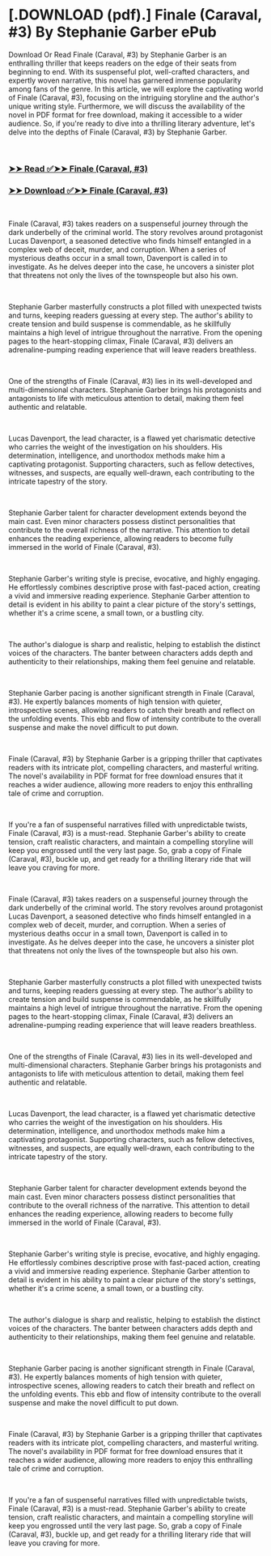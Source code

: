 # [.DOWNLOAD (pdf).] Finale (Caraval, #3) By Stephanie Garber ePub

<p>Download Or Read Finale (Caraval, #3) by Stephanie Garber is an enthralling thriller that keeps readers on the edge of their seats from beginning to end. With its suspenseful plot, well-crafted characters, and expertly woven narrative, this novel has garnered immense popularity among fans of the genre. In this article, we will explore the captivating world of Finale (Caraval, #3), focusing on the intriguing storyline and the author's unique writing style. Furthermore, we will discuss the availability of the novel in PDF format for free download, making it accessible to a wider audience. So, if you're ready to dive into a thrilling literary adventure, let's delve into the depths of Finale (Caraval, #3) by Stephanie Garber.</p>
<p>&nbsp;</p>

### [➤➤ Read ✅➤➤ Finale (Caraval, #3)](https://thehelpfulbooks.blogspot.com/id/40381392)

### [➤➤ Download ✅➤➤ Finale (Caraval, #3)](https://thehelpfulbooks.blogspot.com/id/40381392)

<p>&nbsp;</p>
<p>Finale (Caraval, #3) takes readers on a suspenseful journey through the dark underbelly of the criminal world. The story revolves around protagonist Lucas Davenport, a seasoned detective who finds himself entangled in a complex web of deceit, murder, and corruption. When a series of mysterious deaths occur in a small town, Davenport is called in to investigate. As he delves deeper into the case, he uncovers a sinister plot that threatens not only the lives of the townspeople but also his own.</p>
<p>&nbsp;</p>
<p>Stephanie Garber masterfully constructs a plot filled with unexpected twists and turns, keeping readers guessing at every step. The author's ability to create tension and build suspense is commendable, as he skillfully maintains a high level of intrigue throughout the narrative. From the opening pages to the heart-stopping climax, Finale (Caraval, #3) delivers an adrenaline-pumping reading experience that will leave readers breathless.</p>
<p>&nbsp;</p>
<p>One of the strengths of Finale (Caraval, #3) lies in its well-developed and multi-dimensional characters. Stephanie Garber brings his protagonists and antagonists to life with meticulous attention to detail, making them feel authentic and relatable.</p>
<p>&nbsp;</p>
<p>Lucas Davenport, the lead character, is a flawed yet charismatic detective who carries the weight of the investigation on his shoulders. His determination, intelligence, and unorthodox methods make him a captivating protagonist. Supporting characters, such as fellow detectives, witnesses, and suspects, are equally well-drawn, each contributing to the intricate tapestry of the story.</p>
<p>&nbsp;</p>
<p>Stephanie Garber talent for character development extends beyond the main cast. Even minor characters possess distinct personalities that contribute to the overall richness of the narrative. This attention to detail enhances the reading experience, allowing readers to become fully immersed in the world of Finale (Caraval, #3).</p>
<p>&nbsp;</p>
<p>Stephanie Garber's writing style is precise, evocative, and highly engaging. He effortlessly combines descriptive prose with fast-paced action, creating a vivid and immersive reading experience. Stephanie Garber attention to detail is evident in his ability to paint a clear picture of the story's settings, whether it's a crime scene, a small town, or a bustling city.</p>
<p>&nbsp;</p>
<p>The author's dialogue is sharp and realistic, helping to establish the distinct voices of the characters. The banter between characters adds depth and authenticity to their relationships, making them feel genuine and relatable.</p>
<p>&nbsp;</p>
<p>Stephanie Garber pacing is another significant strength in Finale (Caraval, #3). He expertly balances moments of high tension with quieter, introspective scenes, allowing readers to catch their breath and reflect on the unfolding events. This ebb and flow of intensity contribute to the overall suspense and make the novel difficult to put down.</p>
<p>&nbsp;</p>
<p>Finale (Caraval, #3) by Stephanie Garber is a gripping thriller that captivates readers with its intricate plot, compelling characters, and masterful writing. The novel's availability in PDF format for free download ensures that it reaches a wider audience, allowing more readers to enjoy this enthralling tale of crime and corruption.</p>
<p>&nbsp;</p>
<p>If you're a fan of suspenseful narratives filled with unpredictable twists, Finale (Caraval, #3) is a must-read. Stephanie Garber's ability to create tension, craft realistic characters, and maintain a compelling storyline will keep you engrossed until the very last page. So, grab a copy of Finale (Caraval, #3), buckle up, and get ready for a thrilling literary ride that will leave you craving for more.</p>
<p>&nbsp;</p>
<p>Finale (Caraval, #3) takes readers on a suspenseful journey through the dark underbelly of the criminal world. The story revolves around protagonist Lucas Davenport, a seasoned detective who finds himself entangled in a complex web of deceit, murder, and corruption. When a series of mysterious deaths occur in a small town, Davenport is called in to investigate. As he delves deeper into the case, he uncovers a sinister plot that threatens not only the lives of the townspeople but also his own.</p>
<p>&nbsp;</p>
<p>Stephanie Garber masterfully constructs a plot filled with unexpected twists and turns, keeping readers guessing at every step. The author's ability to create tension and build suspense is commendable, as he skillfully maintains a high level of intrigue throughout the narrative. From the opening pages to the heart-stopping climax, Finale (Caraval, #3) delivers an adrenaline-pumping reading experience that will leave readers breathless.</p>
<p>&nbsp;</p>
<p>One of the strengths of Finale (Caraval, #3) lies in its well-developed and multi-dimensional characters. Stephanie Garber brings his protagonists and antagonists to life with meticulous attention to detail, making them feel authentic and relatable.</p>
<p>&nbsp;</p>
<p>Lucas Davenport, the lead character, is a flawed yet charismatic detective who carries the weight of the investigation on his shoulders. His determination, intelligence, and unorthodox methods make him a captivating protagonist. Supporting characters, such as fellow detectives, witnesses, and suspects, are equally well-drawn, each contributing to the intricate tapestry of the story.</p>
<p>&nbsp;</p>
<p>Stephanie Garber talent for character development extends beyond the main cast. Even minor characters possess distinct personalities that contribute to the overall richness of the narrative. This attention to detail enhances the reading experience, allowing readers to become fully immersed in the world of Finale (Caraval, #3).</p>
<p>&nbsp;</p>
<p>Stephanie Garber's writing style is precise, evocative, and highly engaging. He effortlessly combines descriptive prose with fast-paced action, creating a vivid and immersive reading experience. Stephanie Garber attention to detail is evident in his ability to paint a clear picture of the story's settings, whether it's a crime scene, a small town, or a bustling city.</p>
<p>&nbsp;</p>
<p>The author's dialogue is sharp and realistic, helping to establish the distinct voices of the characters. The banter between characters adds depth and authenticity to their relationships, making them feel genuine and relatable.</p>
<p>&nbsp;</p>
<p>Stephanie Garber pacing is another significant strength in Finale (Caraval, #3). He expertly balances moments of high tension with quieter, introspective scenes, allowing readers to catch their breath and reflect on the unfolding events. This ebb and flow of intensity contribute to the overall suspense and make the novel difficult to put down.</p>
<p>&nbsp;</p>
<p>Finale (Caraval, #3) by Stephanie Garber is a gripping thriller that captivates readers with its intricate plot, compelling characters, and masterful writing. The novel's availability in PDF format for free download ensures that it reaches a wider audience, allowing more readers to enjoy this enthralling tale of crime and corruption.</p>
<p>&nbsp;</p>
<p>If you're a fan of suspenseful narratives filled with unpredictable twists, Finale (Caraval, #3) is a must-read. Stephanie Garber's ability to create tension, craft realistic characters, and maintain a compelling storyline will keep you engrossed until the very last page. So, grab a copy of Finale (Caraval, #3), buckle up, and get ready for a thrilling literary ride that will leave you craving for more.</p>
<p>&nbsp;</p>
